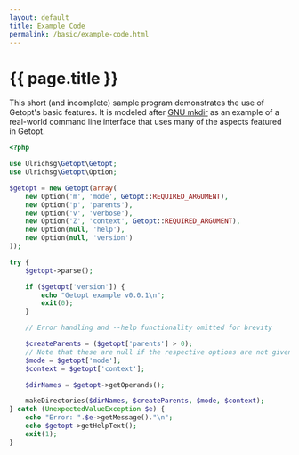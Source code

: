 ```yaml
---
layout: default
title: Example Code
permalink: /basic/example-code.html
---
```

# {{ page.title }}

This short (and incomplete) sample program demonstrates the use of Getopt's basic features. It is modeled after
[GNU mkdir](http://unixhelp.ed.ac.uk/CGI/man-cgi?mkdir) as an example of a real-world command line
interface that uses many of the aspects featured in Getopt.

```php
<?php

use Ulrichsg\Getopt\Getopt;
use Ulrichsg\Getopt\Option;

$getopt = new Getopt(array(
    new Option('m', 'mode', Getopt::REQUIRED_ARGUMENT),
    new Option('p', 'parents'),
    new Option('v', 'verbose'),
    new Option('Z', 'context', Getopt::REQUIRED_ARGUMENT),
    new Option(null, 'help'),
    new Option(null, 'version')
));

try {
    $getopt->parse();

    if ($getopt['version']) {
        echo "Getopt example v0.0.1\n";
        exit(0);
    }

    // Error handling and --help functionality omitted for brevity

    $createParents = ($getopt['parents'] > 0);
    // Note that these are null if the respective options are not given
    $mode = $getopt['mode'];
    $context = $getopt['context'];

    $dirNames = $getopt->getOperands();

    makeDirectories($dirNames, $createParents, $mode, $context);
} catch (UnexpectedValueException $e) {
    echo "Error: ".$e->getMessage()."\n";
    echo $getopt->getHelpText();
    exit(1);
}

```
